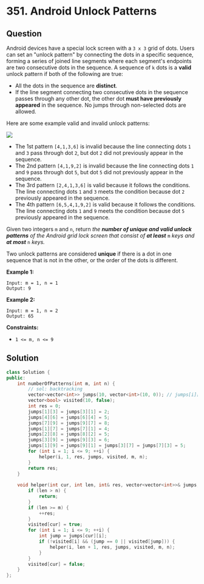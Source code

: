 # 351. Android Unlock Patterns

## Question

Android devices have a special lock screen with a `3 x 3` grid of dots. Users can set an "unlock pattern" by connecting the dots in a specific sequence, forming a series of joined line segments where each segment's endpoints are two consecutive dots in the sequence. A sequence of `k` dots is a **valid** unlock pattern if both of the following are true:

* All the dots in the sequence are **distinct**.
* If the line segment connecting two consecutive dots in the sequence passes through any other dot, the other dot **must have previously appeared** in the sequence. No jumps through non-selected dots are allowed.

Here are some example valid and invalid unlock patterns:

![](https://assets.leetcode.com/uploads/2018/10/12/android-unlock.png)

* The 1st pattern `[4,1,3,6]` is invalid because the line connecting dots `1` and `3` pass through dot `2`, but dot `2` did not previously appear in the sequence.
* The 2nd pattern `[4,1,9,2]` is invalid because the line connecting dots `1` and `9` pass through dot `5`, but dot `5` did not previously appear in the sequence.
* The 3rd pattern `[2,4,1,3,6]` is valid because it follows the conditions. The line connecting dots `1` and `3` meets the condition because dot `2` previously appeared in the sequence.
* The 4th pattern `[6,5,4,1,9,2]` is valid because it follows the conditions. The line connecting dots `1` and `9` meets the condition because dot `5` previously appeared in the sequence.

Given two integers `m` and `n`, return _the **number of unique and valid unlock patterns** of the Android grid lock screen that consist of **at least**_ `m` _keys and **at most**_ `n` _keys._

Two unlock patterns are considered **unique** if there is a dot in one sequence that is not in the other, or the order of the dots is different.

**Example 1:**

```text
Input: m = 1, n = 1
Output: 9
```

**Example 2:**

```text
Input: m = 1, n = 2
Output: 65
```

**Constraints:**

* `1 <= m, n <= 9`

## Solution

```cpp
class Solution {
public:
    int numberOfPatterns(int m, int n) {
        // sol: backtracking
        vector<vector<int>> jumps(10, vector<int>(10, 0)); // jumps[i][j]: number between i and j
        vector<bool> visited(10, false);
        int res = 0;
        jumps[1][3] = jumps[3][1] = 2;
        jumps[4][6] = jumps[6][4] = 5;
        jumps[7][9] = jumps[9][7] = 8;
        jumps[1][7] = jumps[7][1] = 4;
        jumps[2][8] = jumps[8][2] = 5;
        jumps[3][9] = jumps[9][3] = 6;
        jumps[1][9] = jumps[9][1] = jumps[3][7] = jumps[7][3] = 5;
        for (int i = 1; i <= 9; ++i) {
            helper(i, 1, res, jumps, visited, m, n);
        }
        return res;
    }
    
    void helper(int cur, int len, int& res, vector<vector<int>>& jumps, vector<bool>& visited, int m, int n) {
        if (len > n) {
            return;
        }
        if (len >= m) {
            ++res;
        }
        visited[cur] = true;
        for (int i = 1; i <= 9; ++i) {
            int jump = jumps[cur][i];
            if (!visited[i] && (jump == 0 || visited[jump])) {
                helper(i, len + 1, res, jumps, visited, m, n);
            }
        }
        visited[cur] = false;
    }
};
```

